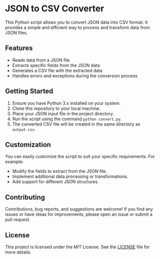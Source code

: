 # JSON to CSV Converter

This Python script allows you to convert JSON data into CSV format. It provides a simple and efficient way to process and transform data from JSON files.

## Features
- Reads data from a JSON file
- Extracts specific fields from the JSON data
- Generates a CSV file with the extracted data
- Handles errors and exceptions during the conversion process

## Getting Started
1. Ensure you have Python 3.x installed on your system.
2. Clone this repository to your local machine.
3. Place your JSON input file in the project directory.
4. Run the script using the command `python convert.py`.
5. The converted CSV file will be created in the same directory as `output.csv`.

## Customization
You can easily customize the script to suit your specific requirements. For example:
- Modify the fields to extract from the JSON file.
- Implement additional data processing or transformations.
- Add support for different JSON structures.

## Contributing
Contributions, bug reports, and suggestions are welcome! If you find any issues or have ideas for improvements, please open an issue or submit a pull request.

## License
This project is licensed under the MIT License. See the [LICENSE](LICENSE) file for more details.
